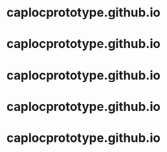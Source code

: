 # caplocprototype.github.io
# caplocprototype.github.io
# caplocprototype.github.io
# caplocprototype.github.io
# caplocprototype.github.io
